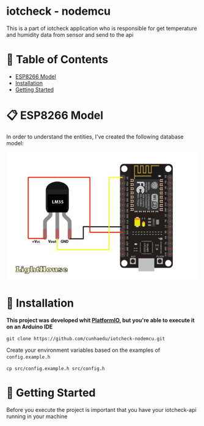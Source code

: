 # iotcheck - nodemcu

This is a part of iotcheck application who is responsible for get temperature and 
humidity data from sensor and send to the api

# :pushpin: Table of Contents

* [ESP8266 Model](#clipboard-database-model)
* [Installation](#construction_worker-installation)
* [Getting Started](#runner-getting-started)

# :clipboard: ESP8266 Model

In order to understand the entities, I've created the following database model:

![nodemcu model](.github/nodemcu_model.jpg)

# :construction_worker: Installation

**This project was developed whit [PlatformIO](https://platformio.org/), but you're able to execute it on an Arduino IDE**


```
git clone https://github.com/cunhaedu/iotcheck-nodemcu.git
```

Create your environment variables based on the examples of ```config.example.h```

```
cp src/config.example.h src/config.h
```

# :runner: Getting Started

Before you execute the project is important that you have your iotcheck-api running in your machine
